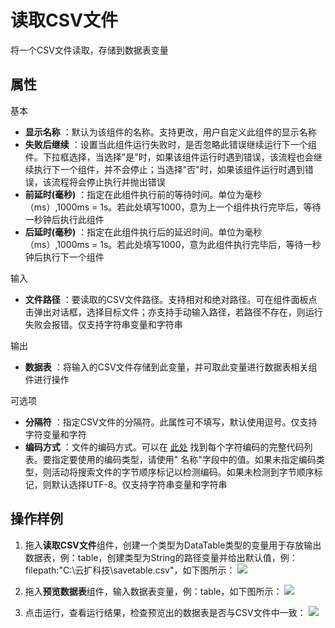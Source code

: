 # 读取CSV文件

将一个CSV文件读取，存储到数据表变量

## 属性
基本
- **显示名称** ：默认为该组件的名称。支持更改，用户自定义此组件的显示名称
- **失败后继续** ：设置当此组件运行失败时，是否忽略此错误继续运行下一个组件。下拉框选择，当选择"是"时，如果该组件运行时遇到错误，该流程也会继续执行下一个组件，并不会停止；当选择"否"时，如果该组件运行时遇到错误，该流程将会停止执行并抛出错误
- **前延时(毫秒)** ：指定在此组件执行前的等待时间。单位为毫秒（ms）,1000ms = 1s。若此处填写1000，意为上一个组件执行完毕后，等待一秒钟后执行此组件
- **后延时(毫秒)** ：指定在此组件执行后的延迟时间。单位为毫秒（ms）,1000ms = 1s。若此处填写1000，意为此组件执行完毕后，等待一秒钟后执行下一个组件


输入
- **文件路径** ：要读取的CSV文件路径。支持相对和绝对路径。可在组件面板点击弹出对话框，选择目标文件；亦支持手动输入路径，若路径不存在，则运行失败会报错。仅支持字符串变量和字符串

输出
- **数据表** ：将输入的CSV文件存储到此变量，并可取此变量进行数据表相关组件进行操作

可选项
- **分隔符** ：指定CSV文件的分隔符。此属性可不填写，默认使用逗号。仅支持字符变量和字符
- **编码方式** ：文件的编码方式。可以在 [此处](../Appendix/Encoding.md) 找到每个字符编码的完整代码列表。要指定要使用的编码类型，请使用&quot; 名称&quot;字段中的值。如果未指定编码类型，则活动将搜索文件的字节顺序标记以检测编码。如果未检测到字节顺序标记，则默认选择UTF-8。仅支持字符串变量和字符串

## 操作样例

1. 拖入**读取CSV文件**组件，创建一个类型为DataTable类型的变量用于存放输出数据表，例：table，创建类型为String的路径变量并给出默认值，例：filepath:"C:\云扩科技\savetable.csv"，如下图所示：
![](https://docimages.blob.core.chinacloudapi.cn/images/Activities/ReadCSV20201229.png)

3. 拖入**预览数据表**组件，输入数据表变量，例：table，如下图所示：
![](https://docimages.blob.core.chinacloudapi.cn/images/Activities/ReadCSV2020122902.png)


4. 点击运行，查看运行结果，检查预览出的数据表是否与CSV文件中一致：
![](https://docimages.blob.core.chinacloudapi.cn/images/Activities/ReadCSV2020122903.png)
